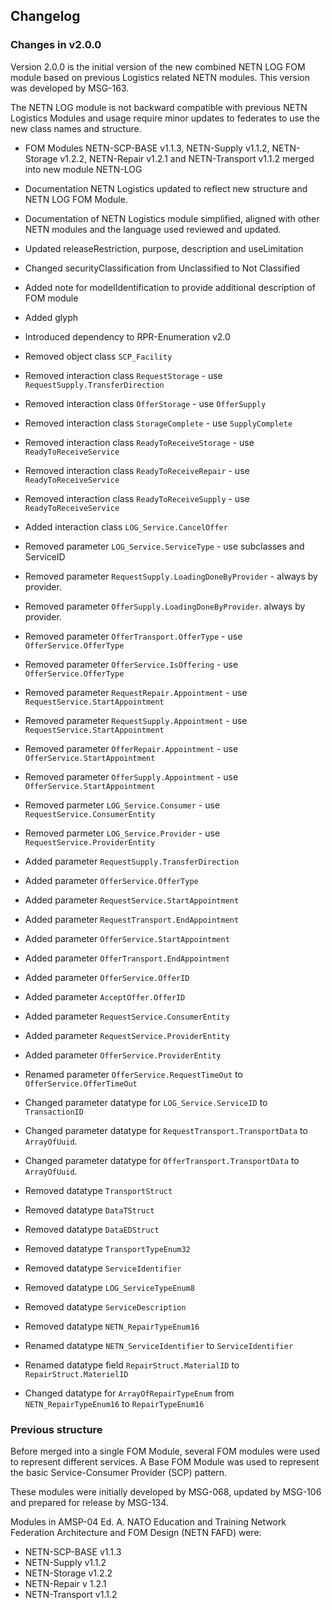 ## Changelog

### Changes in v2.0.0

Version 2.0.0 is the initial version of the new combined NETN LOG FOM module based on previous Logistics related NETN modules. This version was developed by MSG-163.

The NETN LOG module is not backward compatible with previous NETN Logistics Modules and usage require minor updates to federates to use the new class names and structure.

* FOM Modules NETN-SCP-BASE v1.1.3, NETN-Supply v1.1.2, NETN-Storage v1.2.2, NETN-Repair v1.2.1 and NETN-Transport v1.1.2 merged into new module NETN-LOG
* Documentation NETN Logistics updated to reflect new structure and NETN LOG FOM Module.
* Documentation of NETN Logistics module simplified, aligned with other NETN modules and the language used reviewed and updated.

* Updated releaseRestriction, purpose, description and useLimitation
* Changed securityClassification from Unclassified to Not Classified
* Added note for modelIdentification to provide additional description of FOM module
* Added glyph

* Introduced dependency to RPR-Enumeration v2.0

* Removed object class `SCP_Facility`

* Removed interaction class `RequestStorage` - use `RequestSupply.TransferDirection`
* Removed interaction class `OfferStorage` - use `OfferSupply`
* Removed interaction class `StorageComplete` - use `SupplyComplete`
* Removed interaction class `ReadyToReceiveStorage` - use `ReadyToReceiveService`
* Removed interaction class `ReadyToReceiveRepair` - use `ReadyToReceiveService`
* Removed interaction class `ReadyToReceiveSupply` - use `ReadyToReceiveService`

* Added interaction class `LOG_Service.CancelOffer`

* Removed parameter `LOG_Service.ServiceType` - use subclasses and ServiceID
* Removed parameter `RequestSupply.LoadingDoneByProvider` - always by provider.
* Removed parameter `OfferSupply.LoadingDoneByProvider`. always by provider.
* Removed parameter `OfferTransport.OfferType` - use `OfferService.OfferType`
* Removed parameter `OfferService.IsOffering` - use `OfferService.OfferType`
* Removed parameter `RequestRepair.Appointment` - use `RequestService.StartAppointment`
* Removed parameter `RequestSupply.Appointment` - use `RequestService.StartAppointment`
* Removed parameter `OfferRepair.Appointment` - use `OfferService.StartAppointment`
* Removed parameter `OfferSupply.Appointment` - use `OfferService.StartAppointment`
* Removed parmeter `LOG_Service.Consumer` - use `RequestService.ConsumerEntity`
* Removed parmeter `LOG_Service.Provider` - use `RequestService.ProviderEntity`

* Added parameter `RequestSupply.TransferDirection`
* Added parameter `OfferService.OfferType`
* Added parameter `RequestService.StartAppointment`
* Added parameter `RequestTransport.EndAppointment`
* Added parameter `OfferService.StartAppointment`
* Added parameter `OfferTransport.EndAppointment`
* Added parameter `OfferService.OfferID`
* Added parameter `AcceptOffer.OfferID`
* Added parameter `RequestService.ConsumerEntity`
* Added parameter `RequestService.ProviderEntity`
* Added parameter `OfferService.ProviderEntity`

* Renamed parameter `OfferService.RequestTimeOut` to `OfferService.OfferTimeOut`

* Changed parameter datatype for `LOG_Service.ServiceID` to `TransactionID`
* Changed parameter datatype for `RequestTransport.TransportData` to `ArrayOfUuid`.
* Changed parameter datatype for `OfferTransport.TransportData` to `ArrayOfUuid`.

* Removed datatype `TransportStruct`
* Removed datatype `DataTStruct`
* Removed datatype `DataEDStruct`
* Removed datatype `TransportTypeEnum32`
* Removed datatype `ServiceIdentifier` 
* Removed datatype `LOG_ServiceTypeEnum8` 
* Removed datatype `ServiceDescription` 
* Removed datatype `NETN_RepairTypeEnum16`

* Renamed datatype `NETN_ServiceIdentifier` to `ServiceIdentifier`
* Renamed datatype field `RepairStruct.MaterialID` to `RepairStruct.MaterielID`

* Changed datatype for `ArrayOfRepairTypeEnum` from `NETN_RepairTypeEnum16` to `RepairTypeEnum16`


### Previous structure

Before merged into a single FOM Module, several FOM modules were used to represent different services. A Base FOM Module was used to represent the basic Service-Consumer Provider (SCP) pattern. 

These modules were initially developed by MSG-068, updated by MSG-106 and prepared for release by MSG-134.

Modules in AMSP-04 Ed. A. NATO Education and Training Network Federation Architecture and FOM Design (NETN FAFD) were:
* NETN-SCP-BASE v1.1.3
* NETN-Supply v1.1.2
* NETN-Storage v1.2.2
* NETN-Repair v 1.2.1
* NETN-Transport v1.1.2

